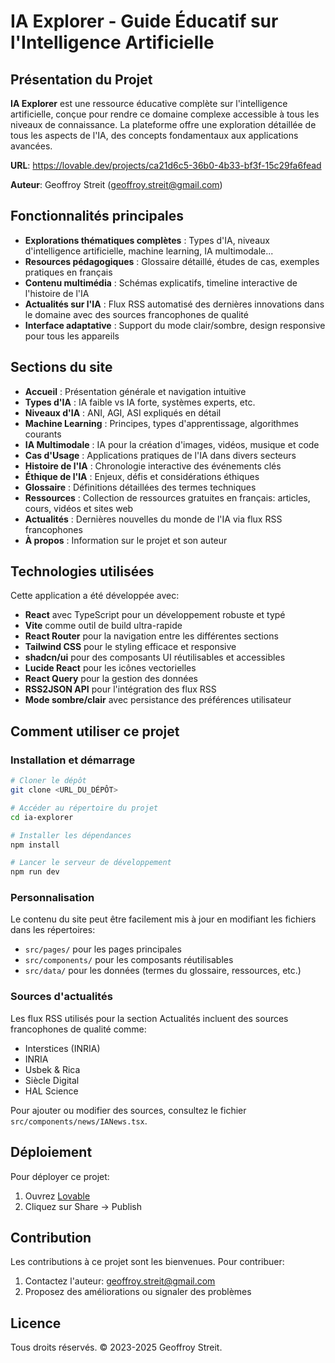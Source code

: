 
# IA Explorer - Guide Éducatif sur l'Intelligence Artificielle

## Présentation du Projet

**IA Explorer** est une ressource éducative complète sur l'intelligence artificielle, conçue pour rendre ce domaine complexe accessible à tous les niveaux de connaissance. La plateforme offre une exploration détaillée de tous les aspects de l'IA, des concepts fondamentaux aux applications avancées.

**URL**: https://lovable.dev/projects/ca21d6c5-36b0-4b33-bf3f-15c29fa6fead

**Auteur**: Geoffroy Streit (geoffroy.streit@gmail.com)

## Fonctionnalités principales

- **Explorations thématiques complètes** : Types d'IA, niveaux d'intelligence artificielle, machine learning, IA multimodale...
- **Resources pédagogiques** : Glossaire détaillé, études de cas, exemples pratiques en français
- **Contenu multimédia** : Schémas explicatifs, timeline interactive de l'histoire de l'IA
- **Actualités sur l'IA** : Flux RSS automatisé des dernières innovations dans le domaine avec des sources francophones de qualité
- **Interface adaptative** : Support du mode clair/sombre, design responsive pour tous les appareils

## Sections du site

- **Accueil** : Présentation générale et navigation intuitive
- **Types d'IA** : IA faible vs IA forte, systèmes experts, etc.
- **Niveaux d'IA** : ANI, AGI, ASI expliqués en détail
- **Machine Learning** : Principes, types d'apprentissage, algorithmes courants
- **IA Multimodale** : IA pour la création d'images, vidéos, musique et code
- **Cas d'Usage** : Applications pratiques de l'IA dans divers secteurs
- **Histoire de l'IA** : Chronologie interactive des événements clés
- **Éthique de l'IA** : Enjeux, défis et considérations éthiques
- **Glossaire** : Définitions détaillées des termes techniques
- **Ressources** : Collection de ressources gratuites en français: articles, cours, vidéos et sites web
- **Actualités** : Dernières nouvelles du monde de l'IA via flux RSS francophones
- **À propos** : Information sur le projet et son auteur

## Technologies utilisées

Cette application a été développée avec:

- **React** avec TypeScript pour un développement robuste et typé
- **Vite** comme outil de build ultra-rapide
- **React Router** pour la navigation entre les différentes sections
- **Tailwind CSS** pour le styling efficace et responsive
- **shadcn/ui** pour des composants UI réutilisables et accessibles
- **Lucide React** pour les icônes vectorielles
- **React Query** pour la gestion des données
- **RSS2JSON API** pour l'intégration des flux RSS
- **Mode sombre/clair** avec persistance des préférences utilisateur

## Comment utiliser ce projet

### Installation et démarrage

```sh
# Cloner le dépôt
git clone <URL_DU_DÉPÔT>

# Accéder au répertoire du projet
cd ia-explorer

# Installer les dépendances
npm install

# Lancer le serveur de développement
npm run dev
```

### Personnalisation

Le contenu du site peut être facilement mis à jour en modifiant les fichiers dans les répertoires:
- `src/pages/` pour les pages principales
- `src/components/` pour les composants réutilisables
- `src/data/` pour les données (termes du glossaire, ressources, etc.)

### Sources d'actualités

Les flux RSS utilisés pour la section Actualités incluent des sources francophones de qualité comme:
- Interstices (INRIA)
- INRIA
- Usbek & Rica
- Siècle Digital
- HAL Science

Pour ajouter ou modifier des sources, consultez le fichier `src/components/news/IANews.tsx`.

## Déploiement

Pour déployer ce projet:

1. Ouvrez [Lovable](https://lovable.dev/projects/ca21d6c5-36b0-4b33-bf3f-15c29fa6fead)
2. Cliquez sur Share -> Publish

## Contribution

Les contributions à ce projet sont les bienvenues. Pour contribuer:

1. Contactez l'auteur: geoffroy.streit@gmail.com
2. Proposez des améliorations ou signaler des problèmes

## Licence

Tous droits réservés. © 2023-2025 Geoffroy Streit.
